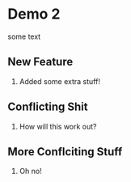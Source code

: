 # Demo 2

some text


## New Feature

1. Added some extra stuff!


## Conflicting Shit

1. How will this work out?

## More Conflciting Stuff

1. Oh no!

